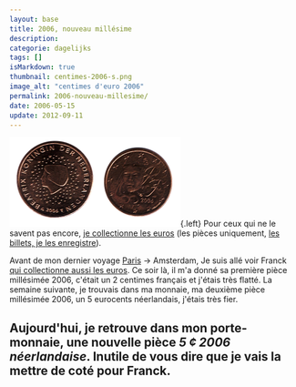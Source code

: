 ```yaml
---
layout: base
title: 2006, nouveau millésime
description: 
categorie: dagelijks
tags: []
isMarkdown: true
thumbnail: centimes-2006-s.png
image_alt: "centimes d'euro 2006"
permalink: 2006-nouveau-millesime/
date: 2006-05-15
update: 2012-09-11
---
```




![centimes d'euro 2006](centimes-2006-s.png){.left} Pour ceux qui ne le savent pas encore, [je collectionne les euros](http://alix.guillard.free.fr/euros/) (les pièces uniquement, [les billets, je les enregistre](http://fr.eurobilltracker.eu/?referer=31378)).

Avant de mon dernier voyage [Paris](/week-end-de-paques-a-paris) -> Amsterdam, Je suis allé voir Franck [qui collectionne aussi les euros](http://f.villaume.free.fr/pieces.html). Ce soir là, il m'a donné sa première pièce millésimée 2006, c'était un 2 centimes français et j'étais très flatté. La semaine suivante, je trouvais dans ma monnaie, ma deuxième pièce millésimée 2006, un 5 eurocents néerlandais, j'étais très fier.

Aujourd'hui, je retrouve dans mon porte-monnaie, une nouvelle pièce *5 ¢ 2006 néerlandaise*. Inutile de vous dire que je vais la mettre de coté pour Franck.
---